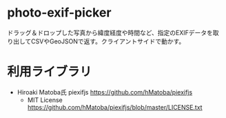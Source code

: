 # photo-exif-picker
ドラッグ＆ドロップした写真から緯度経度や時間など、指定のEXIFデータを取り出してCSVやGeoJSONで返す。クライアントサイドで動かす。

# 利用ライブラリ
- Hiroaki Matoba氏 piexifjs https://github.com/hMatoba/piexifjs
  - MIT License https://github.com/hMatoba/piexifjs/blob/master/LICENSE.txt

